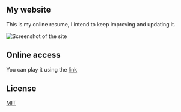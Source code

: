 ## My website
This is my online resume, I intend to keep improving and updating it.

![Screenshot of the site](https://raw.githubusercontent.com/iammateus/iammateus/readme/assets/img/screenshot.png)


## Online access
You can play it using the [link](https://mateus.art.br/)

## License

[MIT](https://github.com/iammateus/iammateus/blob/master/LICENSE)
